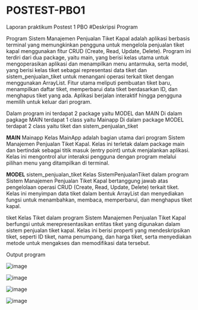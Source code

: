 # POSTEST-PBO1

Laporan praktikum 
Postest 1 PBO
#Deskripsi Program

Program Sistem Manajemen Penjualan Tiket Kapal adalah aplikasi berbasis terminal yang memungkinkan pengguna untuk mengelola penjualan tiket kapal menggunakan fitur CRUD (Create, Read, Update, Delete). Program ini terdiri dari dua package, yaitu main, yang berisi kelas utama untuk mengoperasikan aplikasi dan menampilkan menu antarmuka, serta model, yang berisi kelas tiket sebagai representasi data tiket dan sistem_penjualan_tiket untuk menangani operasi terkait tiket dengan menggunakan ArrayList. Fitur utama meliputi pembuatan tiket baru, menampilkan daftar tiket, memperbarui data tiket berdasarkan ID, dan menghapus tiket yang ada. Aplikasi berjalan interaktif hingga pengguna memilih untuk keluar dari program.

Dalam program ini terdapat 2 package yaitu MODEL dan MAIN 
Di dalam pagkage MAIN terdapat 1 class yaitu Mainapp
Di dalam package MODEL terdapat 2 class yaitu tiket dan sistem_penjualan_tiket

**MAIN**
Mainapp
Kelas MainApp adalah bagian utama dari program Sistem Manajemen Penjualan Tiket Kapal. Kelas ini terletak dalam package main dan bertindak sebagai titik masuk (entry point) untuk menjalankan aplikasi. Kelas ini mengontrol alur interaksi pengguna dengan program melalui pilihan menu yang ditampilkan di terminal. 

**MODEL**
sistem_penjualan_tiket
Kelas SistemPenjualanTiket dalam program Sistem Manajemen Penjualan Tiket Kapal bertanggung jawab atas pengelolaan operasi CRUD (Create, Read, Update, Delete) terkait tiket. Kelas ini menyimpan data tiket dalam bentuk ArrayList dan menyediakan fungsi untuk menambahkan, membaca, memperbarui, dan menghapus tiket kapal. 

tiket
Kelas Tiket dalam program Sistem Manajemen Penjualan Tiket Kapal berfungsi untuk merepresentasikan entitas tiket yang digunakan dalam sistem penjualan tiket kapal. Kelas ini berisi properti yang mendeskripsikan tiket, seperti ID tiket, nama penumpang, dan harga tiket, serta menyediakan metode untuk mengakses dan memodifikasi data tersebut.

Output program 


![image](https://github.com/user-attachments/assets/49d50ebe-a218-4ac2-aaa7-432b1f41c191)



![image](https://github.com/user-attachments/assets/6463cb4b-9bf7-4c0d-9983-605e10a6d645)



![image](https://github.com/user-attachments/assets/621cca94-3ce2-460e-a438-64f28c0c6f22)


![image](https://github.com/user-attachments/assets/5678ad3c-2087-4212-a686-332b7392570a)






